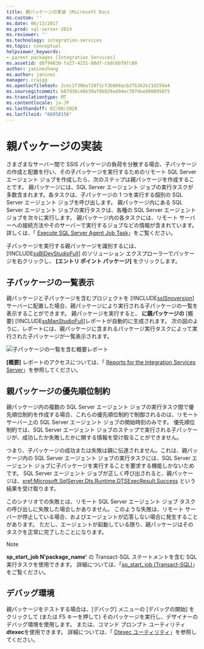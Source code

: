 ```yaml
---
title: 親パッケージの実装 |Microsoft Docs
ms.custom: ''
ms.date: 06/13/2017
ms.prod: sql-server-2014
ms.reviewer: ''
ms.technology: integration-services
ms.topic: conceptual
helpviewer_keywords:
- parent packages [Integration Services]
ms.assetid: d8f94830-fa27-4151-88df-cbdc6bf0fc80
author: janinezhang
ms.author: janinez
manager: craigg
ms.openlocfilehash: 2cec1f30ba728f1cf3b808acb2fb362e21d259a4
ms.sourcegitcommit: b87d36c46b39af8b929ad94ec707dee8800950f5
ms.translationtype: MT
ms.contentlocale: ja-JP
ms.lasthandoff: 02/08/2020
ms.locfileid: "66058156"
---
```

# <a name="implementation-of-the-parent-package"></a>親パッケージの実装
  さまざまなサーバー間で SSIS パッケージの負荷を分散する場合、子パッケージの作成と配置を行い、その子パッケージを実行するためのリモート SQL Server エージェント ジョブを作成したら、次のステップは親パッケージを作成することです。 親パッケージには、SQL Server エージェント ジョブの実行タスクが多数含まれます。各タスクは、子パッケージの 1 つを実行する個別の SQL Server エージェント ジョブを呼び出します。 親パッケージ内にある SQL Server エージェント ジョブの実行タスクは、各種の SQL Server エージェント ジョブを次々に実行します。 親パッケージ内の各タスクには、リモート サーバーへの接続方法やそのサーバーで実行するジョブなどの情報が含まれています。 詳しくは、「 [Execute SQL Server Agent Job Task](control-flow/execute-sql-server-agent-job-task.md)」をご覧ください。  
  
 子パッケージを実行する親パッケージを識別するには、 [!INCLUDE[ssBIDevStudioFull](../includes/ssbidevstudiofull-md.md)] のソリューション エクスプローラーでパッケージを右クリックし、 **[エントリ ポイント パッケージ]** をクリックします。  
  
## <a name="listing-child-packages"></a>子パッケージの一覧表示  
 親パッケージと子パッケージを含むプロジェクトを [!INCLUDE[ssISnoversion](../includes/ssisnoversion-md.md)] サーバーに配置した場合、親パッケージにより実行される子パッケージの一覧を表示することができます。 親パッケージを実行すると、 **に親パッケージの** [概要] [!INCLUDE[ssManStudioFull](../includes/ssmanstudiofull-md.md)]レポートが自動的に生成されます。 次の図のように、レポートには、親パッケージに含まれるパッケージ実行タスクによって実行された子パッケージが一覧表示されます。  
  
 ![子パッケージの一覧を含む概要レポート](media/overviewreport-childpackagelisting.png "子パッケージの一覧を含む概要レポート")  
  
 
  **[概要]** レポートのアクセスについては、「 [Reports for the Integration Services Server](../../2014/integration-services/reports-for-the-integration-services-server.md)」を参照してください。  
  
## <a name="precedence-constraints-in-the-parent-package"></a>親パッケージの優先順位制約  
 親パッケージ内の複数の SQL Server エージェント ジョブの実行タスク間で優先順位制約を作成する場合、これらの優先順位制約で制御されるのは、リモート サーバー上の SQL Server エージェント ジョブの開始時刻のみです。 優先順位制約では、SQL Server エージェント ジョブのステップで実行される子パッケージが、成功したか失敗したかに関する情報を受け取ることができません。  
  
 つまり、子パッケージの成功または失敗は親に伝達されません。これは、親パッケージ内の SQL Server エージェント ジョブの実行タスクには、SQL Server エージェント ジョブに子パッケージを実行することを要求する機能しかないためです。 SQL Server エージェント ジョブが正しく呼び出されると、親パッケージは、<xref:Microsoft.SqlServer.Dts.Runtime.DTSExecResult.Success> という結果を受け取ります。  
  
 このシナリオでの失敗とは、リモート SQL Server エージェント ジョブ タスクの呼び出しに失敗した場合しかありません。 このような失敗は、リモート サーバーが停止している場合、およびエージェントが応答しない場合に発生することがあります。 ただし、エージェントが起動している限り、親パッケージはそのタスクを正常に完了したことになります。  
  
> [!NOTE]  
>  
  **sp_start_job N'package_name'** の Transact-SQL ステートメントを含む SQL 実行タスクを使用できます。 詳細については、「[sp_start_job &#40;Transact-SQL&#41;](/sql/relational-databases/system-stored-procedures/sp-start-job-transact-sql)」をご覧ください。  
  
## <a name="debugging-environment"></a>デバッグ環境  
 親パッケージをテストする場合は、[デバッグ] メニューの [デバッグの開始] をクリックして (または F5 キーを押して) そのパッケージを実行し、デザイナーのデバッグ環境を使用します。 または、コマンド プロンプト ユーティリティ **dtexec**を使用できます。 詳細については、「 [Dtexec ユーティリティ](packages/dtexec-utility.md)」を参照してください。  
  
  
